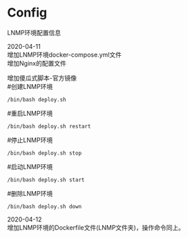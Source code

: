# Config
LNMP环境配置信息<br />

2020-04-11<br />
增加LNMP环境docker-compose.yml文件<br />
增加Nginx的配置文件<br />

增加傻瓜式脚本-官方镜像<br />
#创建LNMP环境<br />
```
/bin/bash deploy.sh
```
#重启LNMP环境<br />
```
/bin/bash deploy.sh restart
```
#停止LNMP环境<br />
```
/bin/bash deploy.sh stop
```
#启动LNMP环境<br />
```
/bin/bash deploy.sh start
```
#删除LNMP环境<br />
```
/bin/bash deploy.sh down
```

2020-04-12<br />
增加LNMP环境的Dockerfile文件(LNMP文件夹)，操作命令同上。

